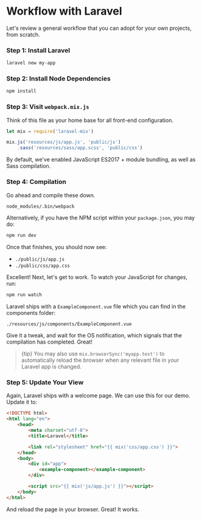 # Workflow with Laravel

Let's review a general workflow that you can adopt for your own projects, from scratch.

### Step 1: Install Laravel

```bash
laravel new my-app
```

### Step 2: Install Node Dependencies

```bash
npm install
```

### Step 3: Visit `webpack.mix.js`

Think of this file as your home base for all front-end configuration.

```js
let mix = require('laravel-mix')

mix.js('resources/js/app.js', 'public/js')
    .sass('resources/sass/app.scss', 'public/css')
```

By default, we've enabled JavaScript ES2017 + module bundling, as well as Sass compilation.

### Step 4: Compilation

Go ahead and compile these down.

```bash
node_modules/.bin/webpack
```

Alternatively, if you have the NPM script within your `package.json`, you may do:

```bash
npm run dev
```

Once that finishes, you should now see:

-   `./public/js/app.js`
-   `./public/css/app.css`

Excellent! Next, let's get to work. To watch your JavaScript for changes, run:

```bash
npm run watch
```

Laravel ships with a `ExampleComponent.vue` file which you can find in the  components folder:

```markup
./resources/js/components/ExampleComponent.vue
```
Give it a tweak, and wait for the OS notification, which signals that the compilation has completed. Great!

> {tip} You may also use `mix.browserSync('myapp.test')` to automatically reload the browser when any relevant file in your Laravel app is changed.

### Step 5: Update Your View

Again, Laravel ships with a welcome page. We can use this for our demo.  
Update it to:

```html
<!DOCTYPE html>
<html lang="en">
    <head>
        <meta charset="utf-8">
        <title>Laravel</title>

        <link rel="stylesheet" href="{{ mix('css/app.css') }}">
    </head>
    <body>
        <div id="app">
            <example-component></example-component>
        </div>

        <script src="{{ mix('js/app.js') }}"></script>
    </body>
</html>
```

And reload the page in your browser. Great! It works.
